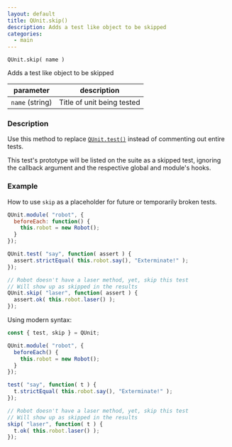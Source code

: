 ```yaml
---
layout: default
title: QUnit.skip()
description: Adds a test like object to be skipped
categories:
  - main
---
```


`QUnit.skip( name )`

Adds a test like object to be skipped

| parameter | description |
|-----------|-------------|
| `name` (string) | Title of unit being tested |

### Description

Use this method to replace [`QUnit.test()`](./test.md) instead of commenting out entire tests.

This test's prototype will be listed on the suite as a skipped test, ignoring the callback argument and the respective global and module's hooks.

### Example

How to use `skip` as a placeholder for future or temporarily broken tests.

```js
QUnit.module( "robot", {
  beforeEach: function() {
    this.robot = new Robot();
  }
});

QUnit.test( "say", function( assert ) {
  assert.strictEqual( this.robot.say(), "Exterminate!" );
});

// Robot doesn't have a laser method, yet, skip this test
// Will show up as skipped in the results
QUnit.skip( "laser", function( assert ) {
  assert.ok( this.robot.laser() );
});
```

Using modern syntax:

```js
const { test, skip } = QUnit;

QUnit.module( "robot", {
  beforeEach() {
    this.robot = new Robot();
  }
});

test( "say", function( t ) {
  t.strictEqual( this.robot.say(), "Exterminate!" );
});

// Robot doesn't have a laser method, yet, skip this test
// Will show up as skipped in the results
skip( "laser", function( t ) {
  t.ok( this.robot.laser() );
});
```
